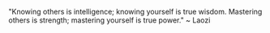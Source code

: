 "Knowing others is intelligence; knowing yourself is true wisdom. Mastering others is strength; mastering yourself is true power." ~ Laozi
